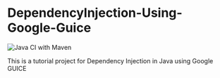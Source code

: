 # DependencyInjection-Using-Google-Guice

![Java CI with Maven](https://github.com/rishabhverma17/DependencyInjection-Using-Google-Guice/workflows/Java%20CI%20with%20Maven/badge.svg?branch=master)

This is a tutorial project for Dependency Injection in Java using Google GUICE
